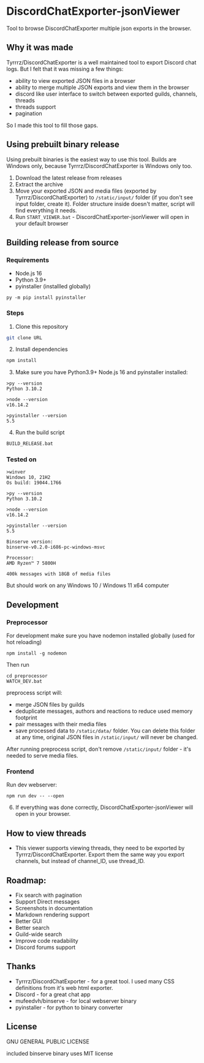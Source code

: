 # DiscordChatExporter-jsonViewer

Tool to browse DiscordChatExporter multiple json exports in the browser.


## Why it was made
Tyrrrz/DiscordChatExporter is a well maintained tool to export Discord chat logs. But I felt that it was missing a few things:
- ability to view exported JSON files in a browser
- ability to merge multiple JSON exports and view them in the browser
- discord like user interface to switch between exported guilds, channels, threads
- threads support
- pagination

So I made this tool to fill those gaps.


## Using prebuilt binary release
Using prebuilt binaries is the easiest way to use this tool. Builds are Windows only, because Tyrrrz/DiscordChatExporter is Windows only too.

1. Download the latest release from releases
2. Extract the archive
3. Move your exported JSON and media files (exported by Tyrrrz/DiscordChatExporter) to `/static/input/` folder (if you don't see input folder, create it). Folder structure inside doesn't matter, script will find everything it needs.
4. Run `START_VIEWER.bat` - DiscordChatExporter-jsonViewer will open in your default browser


## Building release from source
### Requirements
- Node.js 16
- Python 3.9+
- pyinstaller (installled globally)
```
py -m pip install pyinstaller
```

### Steps
1. Clone this repository
```bash
git clone URL
```
2. Install dependencies
```bash
npm install
```
3. Make sure you have Python3.9+ Node.js 16 and pyinstaller installed:
```
>py --version
Python 3.10.2
```
```
>node --version
v16.14.2
```
```
>pyinstaller --version
5.5
```

4. Run the build script
```bash
BUILD_RELEASE.bat
```

### Tested on

```
>winver
Windows 10, 21H2
Os build: 19044.1766

>py --version
Python 3.10.2

>node --version
v16.14.2

>pyinstaller --version
5.5

Binserve version:
binserve-v0.2.0-i686-pc-windows-msvc

Processor:
AMD Ryzen™ 7 5800H

400k messages with 18GB of media files
```


But should work on any Windows 10 / Windows 11 x64 computer

## Development
### Preprocessor
For development make sure you have nodemon installed globally (used for hot reloading)
```
npm install -g nodemon
```

Then run
```
cd preprocessor
WATCH_DEV.bat
```

preprocess script will:
- merge JSON files by guilds
- deduplicate messages, authors and reactions to reduce used memory footprint
- pair messages with their media files
- save processed data to `/static/data/` folder. You can delete this folder at any time, original JSON files in `/static/input/` will never be changed.

After running preprocess script, don't remove `/static/input/` folder - it's needed to serve media files.

### Frontend
Run dev webserver:
```
npm run dev -- --open
```

6. If everything was done correctly, DiscordChatExporter-jsonViewer will open in your browser.





## How to view threads
- This viewer supports viewing threads, they need to be exported by Tyrrrz/DiscordChatExporter. Export them the same way you export channels, but instead of channel_ID, use thread_ID.

## Roadmap:
- Fix search with pagination
- Support Direct messages
- Screenshots in documentation
- Markdown rendering support
- Better GUI
- Better search
- Guild-wide search
- Improve code readability
- Discord forums support

## Thanks
- Tyrrrz/DiscordChatExporter - for a great tool. I used many CSS definitions from it's web html exporter.
- Discord - for a great chat app
- mufeedvh/binserve - for local webserver binary
- pyinstaller - for python to binary converter

## License
GNU GENERAL PUBLIC LICENSE

included binserve binary uses MIT license